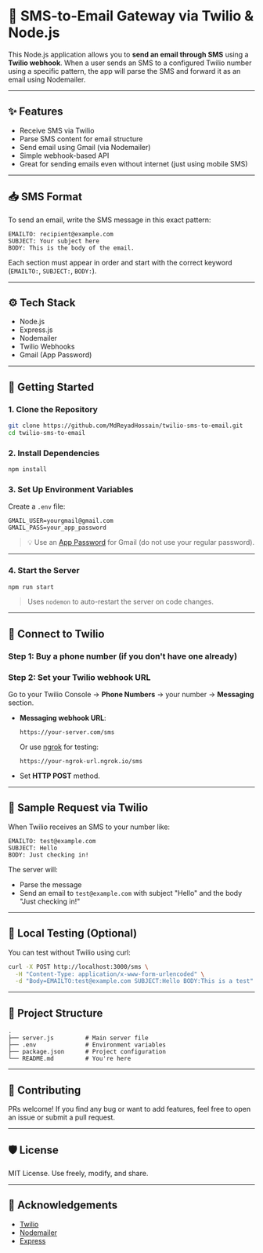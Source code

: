 # 📩 SMS-to-Email Gateway via Twilio & Node.js

This Node.js application allows you to **send an email through SMS** using a **Twilio webhook**. When a user sends an SMS to a configured Twilio number using a specific pattern, the app will parse the SMS and forward it as an email using Nodemailer.

---

## ✨ Features

-   Receive SMS via Twilio
-   Parse SMS content for email structure
-   Send email using Gmail (via Nodemailer)
-   Simple webhook-based API
-   Great for sending emails even without internet (just using mobile SMS)

---

## 📥 SMS Format

To send an email, write the SMS message in this exact pattern:

```
EMAILTO: recipient@example.com
SUBJECT: Your subject here
BODY: This is the body of the email.
```

Each section must appear in order and start with the correct keyword (`EMAILTO:`, `SUBJECT:`, `BODY:`).

---

## ⚙️ Tech Stack

-   Node.js
-   Express.js
-   Nodemailer
-   Twilio Webhooks
-   Gmail (App Password)

---

## 🚀 Getting Started

### 1. Clone the Repository

```bash
git clone https://github.com/MdReyadHossain/twilio-sms-to-email.git
cd twilio-sms-to-email
```

### 2. Install Dependencies

```bash
npm install
```

### 3. Set Up Environment Variables

Create a `.env` file:

```env
GMAIL_USER=yourgmail@gmail.com
GMAIL_PASS=your_app_password
```

> 💡 Use an [App Password](https://myaccount.google.com/apppasswords) for Gmail (do not use your regular password).

---

### 4. Start the Server

```bash
npm run start
```

> Uses `nodemon` to auto-restart the server on code changes.

---

## 📡 Connect to Twilio

### Step 1: Buy a phone number (if you don't have one already)

### Step 2: Set your Twilio webhook URL

Go to your Twilio Console → **Phone Numbers** → your number → **Messaging** section.

-   **Messaging webhook URL**:

    ```
    https://your-server.com/sms
    ```

    Or use [ngrok](https://ngrok.com/) for testing:

    ```
    https://your-ngrok-url.ngrok.io/sms
    ```

-   Set **HTTP POST** method.

---

## 🔄 Sample Request via Twilio

When Twilio receives an SMS to your number like:

```
EMAILTO: test@example.com
SUBJECT: Hello
BODY: Just checking in!
```

The server will:

-   Parse the message
-   Send an email to `test@example.com` with subject "Hello" and the body "Just checking in!"

---

## 🧪 Local Testing (Optional)

You can test without Twilio using curl:

```bash
curl -X POST http://localhost:3000/sms \
  -H "Content-Type: application/x-www-form-urlencoded" \
  -d "Body=EMAILTO:test@example.com SUBJECT:Hello BODY:This is a test"
```

---

## 📁 Project Structure

```
.
├── server.js         # Main server file
├── .env              # Environment variables
├── package.json      # Project configuration
└── README.md         # You're here
```

---

## 🤝 Contributing

PRs welcome! If you find any bug or want to add features, feel free to open an issue or submit a pull request.

---

## 🛡️ License

MIT License. Use freely, modify, and share.

---

## 🙌 Acknowledgements

-   [Twilio](https://www.twilio.com/)
-   [Nodemailer](https://nodemailer.com/about/)
-   [Express](https://expressjs.com/)
